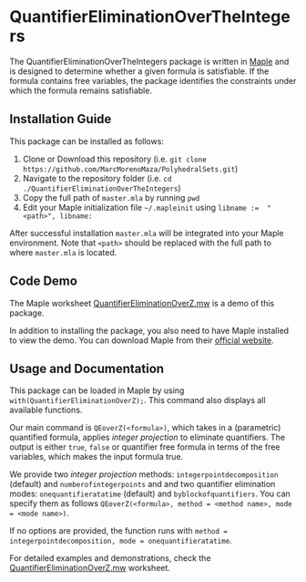 # QuantifierEliminationOverTheIntegers

The QuantifierEliminationOverTheIntegers package is written in [Maple](https://www.maplesoft.com/) and is designed to determine whether a given formula is satisfiable. If the formula contains free variables, the package identifies the constraints under which the formula remains satisfiable.

## Installation Guide
This package can be installed as follows:
1. Clone or Download this repository (i.e. `git clone https://github.com/MarcMorenoMaza/PolyhedralSets.git`)
2. Navigate to the repository folder (i.e. `cd ./QuantifierEliminationOverTheIntegers`)
3. Copy the full path of `master.mla` by running `pwd`
4. Edit your Maple initialization file `~/.mapleinit` using `libname :=  "<path>", libname:`

After successful installation `master.mla` will be integrated into your Maple environment. 
Note that `<path>` should be replaced with the full path to where `master.mla` is located.

## Code Demo
The Maple worksheet [QuantifierEliminationOverZ.mw](https://github.com/MarcMorenoMaza/PolyhedralSets/blob/main/QuantifierEliminationOverTheIntegers/QuantifierEliminationOverZ.mw) is a demo of this package.

In addition to installing the package, you also need to have Maple installed to view the demo. You can download Maple from their [official website](https://www.maplesoft.com/).

## Usage and Documentation
This package can be loaded in Maple by using `with(QuantifierEliminationOverZ);`. This command also displays all available functions.

Our main command is `QEoverZ(<formula>)`, which takes in a (parametric) quantified formula, applies *integer projection* to eliminate quantifiers. The output is either `true`, `false` or quantifier free formula in terms of the free variables, which makes the input formula true.

We provide two *integer projection* methods: `integerpointdecomposition` (default) and `numberofintegerpoints` and and two quantifier elimination modes: `onequantifieratatime` (default) and `byblockofquantifiers`. You can specify them as follows `QEoverZ(<formula>, method = <method name>, mode = <mode name>)`. 

If no options are provided, the function runs with `method = integerpointdecomposition, mode = onequantifieratatime`.

For detailed examples and demonstrations, check the [QuantifierEliminationOverZ.mw](https://github.com/MarcMorenoMaza/PolyhedralSets/blob/main/QuantifierEliminationOverTheIntegers/QuantifierEliminationOverZ.mw) worksheet.
